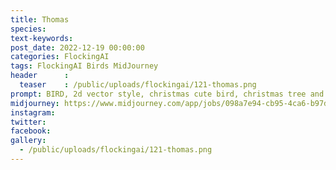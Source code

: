 ```yaml
---
title: Thomas
species: 
text-keywords: 
post_date: 2022-12-19 00:00:00
categories: FlockingAI
tags: FlockingAI Birds MidJourney 
header      :
  teaser    : /public/uploads/flockingai/121-thomas.png
prompt: BIRD, 2d vector style, christmas cute bird, christmas tree and colorful lights, incredibly high detail, pixar style, vivid color, natural light, simple background with pure color
midjourney: https://www.midjourney.com/app/jobs/098a7e94-cb95-4ca6-b97d-372b51c4fdf2
instagram: 
twitter: 
facebook: 
gallery: 
  - /public/uploads/flockingai/121-thomas.png
---
```


